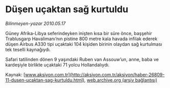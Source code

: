 # Düşen uçaktan sağ kurtuldu

*Bilinmeyen-yazar 2010.05.17*

<font class="agenda2NewsSpot">
 Güney Afrika-Libya seferindeyken inişten kısa bir süre önce, başşehir Trablusgarp Havalimanı’nın pistine 800 metre kala havada infilak ederek düşen Airbus A330 tipi uçaktaki 104 kişiden birinin olaydan sağ kurtulması tek teselli kaynağıydı.
</font>
<font class="newsDetail">
 <p class="MsoNormal">
  Safari tatilinden dönen 9 yaşındaki Ruben van Assouw’un, anne, baba ve kardeşiyle birlikte uçaktaki 71 yolcu Hollandalıydı.
 </p>
</font>

Kaynak: [www.aksiyon.com.tr](http://aksiyon.com.tr/aksiyon/haber-26809-11-dusen-ucaktan-sag-kurtuldu.html), [web.archive.org (arşiv bağlantısı)](http://web.archive.org/web/20101120130336/http://aksiyon.com.tr/aksiyon/haber-26809-11-dusen-ucaktan-sag-kurtuldu.html)
